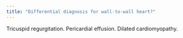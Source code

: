 ```yaml
---
title: "Differential diagnosis for wall-to-wall heart?"
---
```

Tricuspid regurgitation. Pericardial effusion. Dilated cardiomyopathy.

